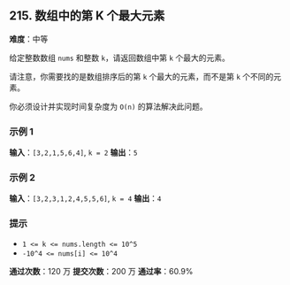## 215. 数组中的第 K 个最大元素
**难度**：中等

给定整数数组 `nums` 和整数 `k`，请返回数组中第 `k` 个最大的元素。

请注意，你需要找的是数组排序后的第 `k` 个最大的元素，而不是第 `k` 个不同的元素。

你必须设计并实现时间复杂度为 `O(n)` 的算法解决此问题。

### 示例 1
**输入**：`[3,2,1,5,6,4]`, `k = 2`
**输出**：`5`

### 示例 2
**输入**：`[3,2,3,1,2,4,5,5,6]`, `k = 4`
**输出**：`4`

### 提示
- `1 <= k <= nums.length <= 10^5`
- `-10^4 <= nums[i] <= 10^4`

**通过次数**：120 万
**提交次数**：200 万
**通过率**：60.9%